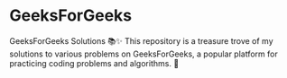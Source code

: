 # GeeksForGeeks
GeeksForGeeks Solutions 📚✨  This repository is a treasure trove of my solutions to various problems on GeeksForGeeks, a popular platform for practicing coding problems and algorithms. 💎
